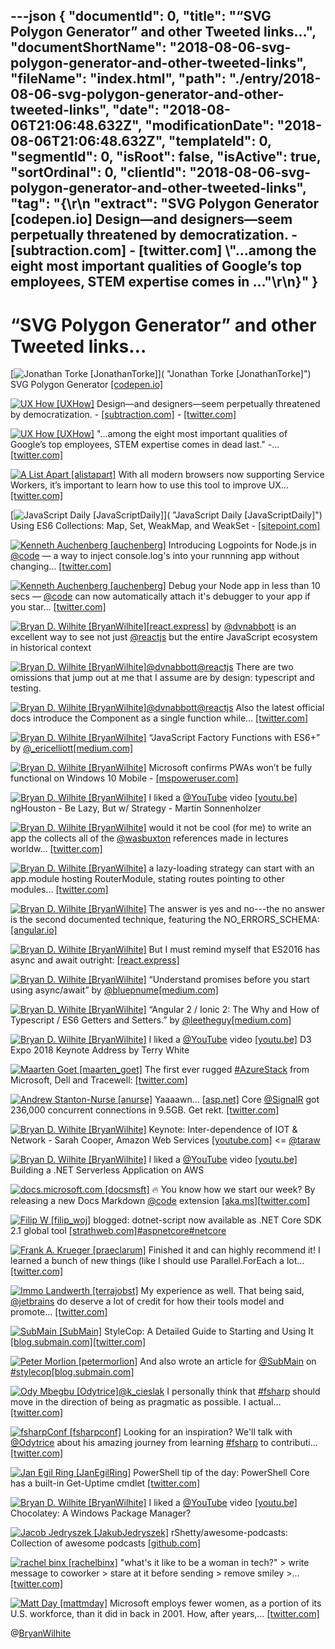 ---json
{
  "documentId": 0,
  "title": "“SVG Polygon Generator” and other Tweeted links…",
  "documentShortName": "2018-08-06-svg-polygon-generator-and-other-tweeted-links",
  "fileName": "index.html",
  "path": "./entry/2018-08-06-svg-polygon-generator-and-other-tweeted-links",
  "date": "2018-08-06T21:06:48.632Z",
  "modificationDate": "2018-08-06T21:06:48.632Z",
  "templateId": 0,
  "segmentId": 0,
  "isRoot": false,
  "isActive": true,
  "sortOrdinal": 0,
  "clientId": "2018-08-06-svg-polygon-generator-and-other-tweeted-links",
  "tag": "{\r\n  \"extract\": \"SVG Polygon Generator       [codepen.io] Design—and designers—seem perpetually threatened by democratization. -       [subtraction.com] -       [twitter.com] \\\"...among the eight most important qualities of Google’s top employees, STEM expertise comes in ...\"\r\n}"
}
---

# “SVG Polygon Generator” and other Tweeted links…

[<img alt="Jonathan Torke [JonathanTorke]" src="https://songhay.blob.core.windows.net/shared-social-twitter/JonathanTorke.jpg">]( "Jonathan Torke [JonathanTorke]") SVG Polygon Generator [[codepen.io]](https://codepen.io/winkerVSbecks/full/wrZQQm/)

[<img alt="UX How [UXHow]" src="https://songhay.blob.core.windows.net/shared-social-twitter/UXHow.png">](http://t.co/I77aw3puO9 "UX How [UXHow]") Design—and designers—seem perpetually threatened by democratization. - [[subtraction.com]](https://www.subtraction.com/2018/04/02/in-defense-of-design-thinking-which-is-terrible/) - [[twitter.com]](https://twitter.com/adrianh/status/981669167161073667/photo/1)

[<img alt="UX How [UXHow]" src="https://songhay.blob.core.windows.net/shared-social-twitter/UXHow.png">](http://t.co/I77aw3puO9 "UX How [UXHow]") "...among the eight most important qualities of Google’s top employees, STEM expertise comes in dead last." -… [[twitter.com]](https://twitter.com/i/web/status/984433516938133505)

[<img alt="A List Apart [alistapart]" src="https://songhay.blob.core.windows.net/shared-social-twitter/alistapart.jpeg">](https://t.co/zN92SFG429 "A List Apart [alistapart]") With all modern browsers now supporting Service Workers, it’s important to learn how to use this tool to improve UX… [[twitter.com]](https://twitter.com/i/web/status/983714999616135168)

[<img alt="JavaScript Daily [JavaScriptDaily]" src="https://songhay.blob.core.windows.net/shared-social-twitter/JavaScriptDaily.jpg">]( "JavaScript Daily [JavaScriptDaily]") Using ES6 Collections: Map, Set, WeakMap, and WeakSet - [[sitepoint.com]](https://www.sitepoint.com/es6-collections-map-set-weakmap-weakset/)

[<img alt="Kenneth Auchenberg [auchenberg]" src="https://songhay.blob.core.windows.net/shared-social-twitter/auchenberg.jpg">](https://t.co/sFMIGc7voT "Kenneth Auchenberg [auchenberg]") Introducing Logpoints for Node.js in [@code](http://twitter.com/code) — a way to inject console.log's into your runnning app without changing… [[twitter.com]](https://twitter.com/i/web/status/983396137007656960)

[<img alt="Kenneth Auchenberg [auchenberg]" src="https://songhay.blob.core.windows.net/shared-social-twitter/auchenberg.jpg">](https://t.co/sFMIGc7voT "Kenneth Auchenberg [auchenberg]") Debug your Node app in less than 10 secs — [@code](http://twitter.com/code) can now automatically attach it's debugger to your app if you star… [[twitter.com]](https://twitter.com/i/web/status/983397342484168705)

[<img alt="Bryan D. Wilhite [BryanWilhite]" src="https://songhay.blob.core.windows.net/shared-social-twitter/BryanWilhite.jpeg">](http://t.co/UNdqV0Z1zz "Bryan D. Wilhite [BryanWilhite]")[[react.express]](http://react.express) by [@dvnabbott](http://twitter.com/dvnabbott) is an excellent way to see not just [@reactjs](http://twitter.com/reactjs) but the entire JavaScript ecosystem in historical context

[<img alt="Bryan D. Wilhite [BryanWilhite]" src="https://songhay.blob.core.windows.net/shared-social-twitter/BryanWilhite.jpeg">](http://t.co/UNdqV0Z1zz "Bryan D. Wilhite [BryanWilhite]")[@dvnabbott](http://twitter.com/dvnabbott)[@reactjs](http://twitter.com/reactjs) There are two omissions that jump out at me that I assume are by design: typescript and testing.

[<img alt="Bryan D. Wilhite [BryanWilhite]" src="https://songhay.blob.core.windows.net/shared-social-twitter/BryanWilhite.jpeg">](http://t.co/UNdqV0Z1zz "Bryan D. Wilhite [BryanWilhite]")[@dvnabbott](http://twitter.com/dvnabbott)[@reactjs](http://twitter.com/reactjs) Also the latest official docs introduce the Component as a single function while… [[twitter.com]](https://twitter.com/i/web/status/983008299002904577)

[<img alt="Bryan D. Wilhite [BryanWilhite]" src="https://songhay.blob.core.windows.net/shared-social-twitter/BryanWilhite.jpeg">](http://t.co/UNdqV0Z1zz "Bryan D. Wilhite [BryanWilhite]") “JavaScript Factory Functions with ES6+” by [@_ericelliott](http://twitter.com/_ericelliott)[[medium.com]](https://medium.com/javascript-scene/javascript-factory-functions-with-es6-4d224591a8b1)

[<img alt="Bryan D. Wilhite [BryanWilhite]" src="https://songhay.blob.core.windows.net/shared-social-twitter/BryanWilhite.jpeg">](http://t.co/UNdqV0Z1zz "Bryan D. Wilhite [BryanWilhite]") Microsoft confirms PWAs won’t be fully functional on Windows 10 Mobile - [[mspoweruser.com]](https://mspoweruser.com/microsoft-confirms-pwas-wont-be-fully-functional-on-windows-10-mobile/)

[<img alt="Bryan D. Wilhite [BryanWilhite]" src="https://songhay.blob.core.windows.net/shared-social-twitter/BryanWilhite.jpeg">](http://t.co/UNdqV0Z1zz "Bryan D. Wilhite [BryanWilhite]") I liked a [@YouTube](http://twitter.com/YouTube) video [[youtu.be]](http://youtu.be/JnrZoKHZ7uM?a) ngHouston - Be Lazy, But w/ Strategy - Martin Sonnenholzer

[<img alt="Bryan D. Wilhite [BryanWilhite]" src="https://songhay.blob.core.windows.net/shared-social-twitter/BryanWilhite.jpeg">](http://t.co/UNdqV0Z1zz "Bryan D. Wilhite [BryanWilhite]") would it not be cool (for me) to write an app the collects all of the [@wasbuxton](http://twitter.com/wasbuxton) references made in lectures worldw… [[twitter.com]](https://twitter.com/i/web/status/983828114235994112)

[<img alt="Bryan D. Wilhite [BryanWilhite]" src="https://songhay.blob.core.windows.net/shared-social-twitter/BryanWilhite.jpeg">](http://t.co/UNdqV0Z1zz "Bryan D. Wilhite [BryanWilhite]") a lazy-loading strategy can start with an app.module hosting RouterModule, stating routes pointing to other modules… [[twitter.com]](https://twitter.com/i/web/status/983151319224483841)

[<img alt="Bryan D. Wilhite [BryanWilhite]" src="https://songhay.blob.core.windows.net/shared-social-twitter/BryanWilhite.jpeg">](http://t.co/UNdqV0Z1zz "Bryan D. Wilhite [BryanWilhite]") The answer is yes and no---the no answer is the second documented technique, featuring the NO_ERRORS_SCHEMA: [[angular.io]](https://angular.io/guide/testing#no_errors_schema)

[<img alt="Bryan D. Wilhite [BryanWilhite]" src="https://songhay.blob.core.windows.net/shared-social-twitter/BryanWilhite.jpeg">](http://t.co/UNdqV0Z1zz "Bryan D. Wilhite [BryanWilhite]") But I must remind myself that ES2016 has async and await outright: [[react.express]](http://www.react.express/async_await)

[<img alt="Bryan D. Wilhite [BryanWilhite]" src="https://songhay.blob.core.windows.net/shared-social-twitter/BryanWilhite.jpeg">](http://t.co/UNdqV0Z1zz "Bryan D. Wilhite [BryanWilhite]") “Understand promises before you start using async/await” by [@bluepnume](http://twitter.com/bluepnume)[[medium.com]](https://medium.com/@bluepnume/learn-about-promises-before-you-start-using-async-await-eb148164a9c8)

[<img alt="Bryan D. Wilhite [BryanWilhite]" src="https://songhay.blob.core.windows.net/shared-social-twitter/BryanWilhite.jpeg">](http://t.co/UNdqV0Z1zz "Bryan D. Wilhite [BryanWilhite]") “Angular 2 / Ionic 2: The Why and How of Typescript / ES6 Getters and Setters.” by [@leetheguy](http://twitter.com/leetheguy)[[medium.com]](https://medium.com/one-tap-software/angular-2-ionic-2-the-why-and-how-of-typescript-es6-getters-and-setters-96c6adf0df7e)

[<img alt="Bryan D. Wilhite [BryanWilhite]" src="https://songhay.blob.core.windows.net/shared-social-twitter/BryanWilhite.jpeg">](http://t.co/UNdqV0Z1zz "Bryan D. Wilhite [BryanWilhite]") I liked a [@YouTube](http://twitter.com/YouTube) video [[youtu.be]](http://youtu.be/RxTh_-mVUOk?a) D3 Expo 2018 Keynote Address by Terry White

[<img alt="Maarten Goet [maarten_goet]" src="https://songhay.blob.core.windows.net/shared-social-twitter/maarten_goet.jpg">](https://t.co/riV5eZ6BQ9 "Maarten Goet [maarten_goet]") The first ever rugged [#AzureStack](http://twitter.com/search?q=%23AzureStack) from Microsoft, Dell and Tracewell: [[twitter.com]](https://twitter.com/maarten_goet/status/984306421238988801/photo/1)

[<img alt="Andrew Stanton-Nurse [anurse]" src="https://songhay.blob.core.windows.net/shared-social-twitter/anurse.jpg">](https://t.co/UZlxFEEkcj "Andrew Stanton-Nurse [anurse]") Yaaaawn... [[asp.net]](http://ASP.NET) Core [@SignalR](http://twitter.com/SignalR) got 236,000 concurrent connections in 9.5GB. Get rekt. [[twitter.com]](https://twitter.com/DamianEdwards/status/486642486350061568)

[<img alt="Bryan D. Wilhite [BryanWilhite]" src="https://songhay.blob.core.windows.net/shared-social-twitter/BryanWilhite.jpeg">](http://t.co/UNdqV0Z1zz "Bryan D. Wilhite [BryanWilhite]") Keynote: Inter-dependence of IOT & Network - Sarah Cooper, Amazon Web Services [[youtube.com]](https://www.youtube.com/watch?v=6hvp6k-DfSA) <= [@taraw](http://twitter.com/taraw)

[<img alt="Bryan D. Wilhite [BryanWilhite]" src="https://songhay.blob.core.windows.net/shared-social-twitter/BryanWilhite.jpeg">](http://t.co/UNdqV0Z1zz "Bryan D. Wilhite [BryanWilhite]") I liked a [@YouTube](http://twitter.com/YouTube) video [[youtu.be]](http://youtu.be/r0YtDzNKwEU?a) Building a .NET Serverless Application on AWS

[<img alt="docs.microsoft.com [docsmsft]" src="https://songhay.blob.core.windows.net/shared-social-twitter/docsmsft.jpg">](https://t.co/pBNlKvAduu "docs.microsoft.com [docsmsft]") 🔥 You know how we start our week? By releasing a new Docs Markdown [@code](http://twitter.com/code) extension [[aka.ms]](https://aka.ms/docs-code)[[twitter.com]](https://twitter.com/docsmsft/status/983379962454409217/photo/1)

[<img alt="Filip W [filip_woj]" src="https://songhay.blob.core.windows.net/shared-social-twitter/filip_woj.jpg">](http://t.co/VCkinoHijZ "Filip W [filip_woj]") blogged: dotnet-script now available as .NET Core SDK 2.1 global tool [[strathweb.com]](http://www.strathweb.com/2018/04/dotnet-script-now-available-as-net-core-sdk-2-1-global-tool/)[#aspnetcore](http://twitter.com/search?q=%23aspnetcore)[#netcore](http://twitter.com/search?q=%23netcore)

[<img alt="Frank A. Krueger [praeclarum]" src="https://songhay.blob.core.windows.net/shared-social-twitter/praeclarum.jpg">](http://t.co/x1L9wCpO59 "Frank A. Krueger [praeclarum]") Finished it and can highly recommend it! I learned a bunch of new things (like I should use Parallel.ForEach a lot… [[twitter.com]](https://twitter.com/i/web/status/983014885205336069)

[<img alt="Immo Landwerth [terrajobst]" src="https://songhay.blob.core.windows.net/shared-social-twitter/terrajobst.jpg">](https://t.co/pfw9pKc4sL "Immo Landwerth [terrajobst]") My experience as well. That being said, [@jetbrains](http://twitter.com/jetbrains) do deserve a lot of credit for how their tools model and promote… [[twitter.com]](https://twitter.com/i/web/status/983448720636248071)

[<img alt="SubMain [SubMain]" src="https://songhay.blob.core.windows.net/shared-social-twitter/SubMain.png">](http://t.co/f2Z2MoOzwA "SubMain [SubMain]") StyleCop: A Detailed Guide to Starting and Using It [[blog.submain.com]](https://blog.submain.com/stylecop-detailed-guide/)[[twitter.com]](https://twitter.com/SubMain/status/983739174179299329/photo/1)

[<img alt="Peter Morlion [petermorlion]" src="https://songhay.blob.core.windows.net/shared-social-twitter/petermorlion.png">](https://t.co/j4WuQHKwrH "Peter Morlion [petermorlion]") And also wrote an article for [@SubMain](http://twitter.com/SubMain) on [#stylecop](http://twitter.com/search?q=%23stylecop)[[blog.submain.com]](https://blog.submain.com/stylecop-detailed-guide/)

[<img alt="Ody Mbegbu [Odytrice]" src="https://songhay.blob.core.windows.net/shared-social-twitter/Odytrice.jpg">](https://t.co/8wuRpLOaxa "Ody Mbegbu [Odytrice]")[@k_cieslak](http://twitter.com/k_cieslak) I personally think that [#fsharp](http://twitter.com/search?q=%23fsharp) should move in the direction of being as pragmatic as possible. I actual… [[twitter.com]](https://twitter.com/i/web/status/983357163644096512)

[<img alt="fsharpConf [fsharpconf]" src="https://songhay.blob.core.windows.net/shared-social-twitter/fsharpconf.jpg">](https://t.co/4vUukXysmv "fsharpConf [fsharpconf]") Looking for an inspiration? We'll talk with [@Odytrice](http://twitter.com/Odytrice) about his amazing journey from learning [#fsharp](http://twitter.com/search?q=%23fsharp) to contributi… [[twitter.com]](https://twitter.com/i/web/status/984191864185151489)

[<img alt="Jan Egil Ring [JanEgilRing]" src="https://songhay.blob.core.windows.net/shared-social-twitter/JanEgilRing.jpg">](https://t.co/eS0tAVaA9P "Jan Egil Ring [JanEgilRing]") PowerShell tip of the day: PowerShell Core has a built-in Get-Uptime cmdlet [[twitter.com]](https://twitter.com/JanEgilRing/status/984344246365900800/photo/1)

[<img alt="Bryan D. Wilhite [BryanWilhite]" src="https://songhay.blob.core.windows.net/shared-social-twitter/BryanWilhite.jpeg">](http://t.co/UNdqV0Z1zz "Bryan D. Wilhite [BryanWilhite]") I liked a [@YouTube](http://twitter.com/YouTube) video [[youtu.be]](http://youtu.be/p7AsofW8kUY?a) Chocolatey: A Windows Package Manager?

[<img alt="Jacob Jedryszek [JakubJedryszek]" src="https://songhay.blob.core.windows.net/shared-social-twitter/JakubJedryszek.jpg">](https://t.co/OdJs1nqtwW "Jacob Jedryszek [JakubJedryszek]") rShetty/awesome-podcasts: Collection of awesome podcasts [[github.com]](https://github.com/rShetty/awesome-podcasts)

[<img alt="rachel binx [rachelbinx]" src="https://songhay.blob.core.windows.net/shared-social-twitter/rachelbinx.jpg">](https://t.co/Ne4aozBQEf "rachel binx [rachelbinx]") "what's it like to be a woman in tech?" > write message to coworker > stare at it before sending > remove smiley >… [[twitter.com]](https://twitter.com/i/web/status/983793436716224513)

[<img alt="Matt Day [mattmday]" src="https://songhay.blob.core.windows.net/shared-social-twitter/mattmday.jpeg">](https://t.co/smCF0Luvyo "Matt Day [mattmday]") Microsoft employs fewer women, as a portion of its U.S. workforce, than it did in back in 2001. How, after years,… [[twitter.com]](https://twitter.com/i/web/status/984431193058783232)

@[BryanWilhite](https://twitter.com/BryanWilhite)
